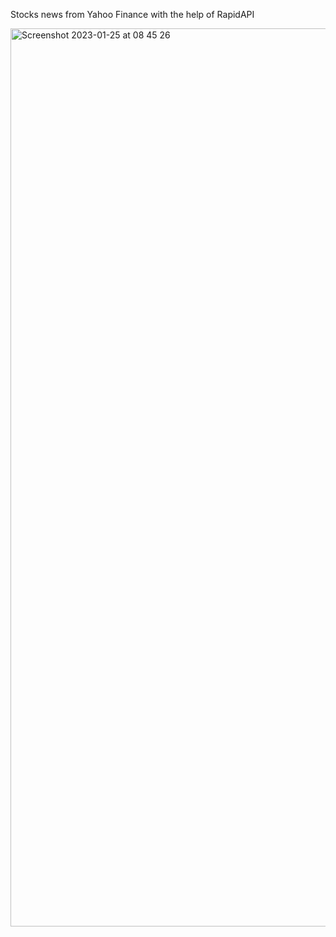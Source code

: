 Stocks news from Yahoo Finance with the help of RapidAPI

<img width="1437" alt="Screenshot 2023-01-25 at 08 45 26" src="https://user-images.githubusercontent.com/81413711/214507576-28509e23-21c5-44fc-9bf7-9856b92aee23.png">
